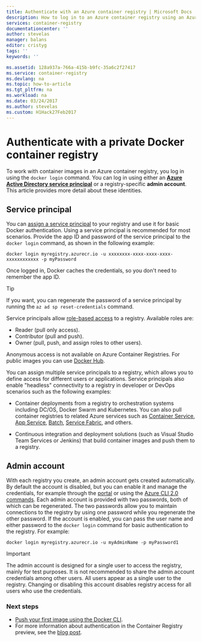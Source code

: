 ```yaml
---
title: Authenticate with an Azure container registry | Microsoft Docs
description: How to log in to an Azure container registry using an Azure Active Directory service principal or an admin account
services: container-registry
documentationcenter: ''
author: stevelas
manager: balans
editor: cristyg
tags: ''
keywords: ''

ms.assetid: 128a937a-766a-415b-b9fc-35a6c2f27417
ms.service: container-registry
ms.devlang: na
ms.topic: how-to-article
ms.tgt_pltfrm: na
ms.workload: na
ms.date: 03/24/2017
ms.author: stevelas
ms.custom: H1Hack27Feb2017
---
```

# Authenticate with a private Docker container registry
To work with container images in an Azure container registry, you log in using the `docker login` command. You can log in using either an **[Azure Active Directory service principal](../active-directory/active-directory-application-objects.md)** or a registry-specific **admin account**. This article provides more detail about these identities.



## Service principal

You can [assign a service principal](container-registry-get-started-azure-cli.md#assign-a-service-principal) to your registry and use it for basic Docker authentication. Using a service principal is recommended for most scenarios. Provide the app ID and password of the service principal to the `docker login` command, as shown in the following example:

```
docker login myregistry.azurecr.io -u xxxxxxxx-xxxx-xxxx-xxxx-xxxxxxxxxxxx -p myPassword
```

Once logged in, Docker caches the credentials, so you don't need to remember the app ID.

> [!TIP]
> If you want, you can regenerate the password of a service principal by running the `az ad sp reset-credentials` command.
>


Service principals allow [role-based access](../active-directory/role-based-access-control-configure.md) to a registry. Available roles are:
  * Reader (pull only access).
  * Contributor (pull and push).
  * Owner (pull, push, and assign roles to other users).

Anonymous access is not available on Azure Container Registries. For public images you can use [Docker Hub](https://docs.docker.com/docker-hub/).

You can assign multiple service principals to a registry, which allows you to define access for different users or applications. Service principals also enable "headless" connectivity to a registry in developer or DevOps scenarios such as the following examples:

  * Container deployments from a registry to orchestration systems including DC/OS, Docker Swarm and Kubernetes. You can also pull container registries to related Azure services such as [Container Service](../container-service/index.yml), [App Service](../app-service/index.md), [Batch](../batch/index.md), [Service Fabric](../service-fabric/index.md), and others.

  * Continuous integration and deployment solutions (such as Visual Studio Team Services or Jenkins) that build container images and push them to a registry.





## Admin account
With each registry you create, an admin account gets created automatically. By default the account is disabled, but you can enable it and manage the credentials, for example through the [portal](container-registry-get-started-portal.md#manage-registry-settings) or using the [Azure CLI 2.0 commands](container-registry-get-started-azure-cli.md#manage-admin-credentials). Each admin account is provided with two passwords, both of which can be regenerated. The two passwords allow you to maintain connections to the registry by using one password while you regenerate the other password. If the account is enabled, you can pass the user name and either password to the `docker login` command for basic authentication to the registry. For example:

```
docker login myregistry.azurecr.io -u myAdminName -p myPassword1
```

> [!IMPORTANT]
> The admin account is designed for a single user to access the registry, mainly for test purposes. It is not recommended to share the admin account credentials among other users. All users appear as a single user to the registry. Changing or disabling this account disables registry access for all users who use the credentials.
>


### Next steps
* [Push your first image using the Docker CLI](container-registry-get-started-docker-cli.md).
* For more information about authentication in the Container Registry preview, see the [blog post](https://blogs.msdn.microsoft.com/stevelasker/2016/11/17/azure-container-registry-user-accounts/).
